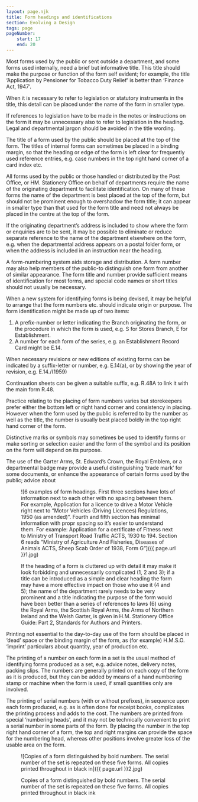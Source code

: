 ```yaml
---
layout: page.njk
title: Form headings and identifications
section: Evolving a Design
tags: page
pageNumber:
    start: 17
    end: 20
---
```


Most forms used by the public or sent outside a department, and some forms used internally, need a brief but informative title. This title should make the purpose or function of the form self evident; for example, the title ‘Application by Pensioner for Tobacco Duty Relief’ is better than ‘Finance Act, 1947’.

When it is necessary to refer to legislation or statutory instruments in the title, this detail can be placed under the name of the form in smaller type.

If references to legislation have to be made in the notes or instructions on the form it may be unnecessary also to refer to legislation in the heading. Legal and departmental jargon should be avoided in the title wording.

The title of a form used by the public should be placed at the top of the form. The titles of internal forms can sometimes be placed in a binding margin, so that the heading or edge of the form is left clear for frequently used reference entries, e.g. case numbers in the top right hand corner of a card index etc.

All forms used by the public or those handled or distributed by the Post Office, or HM. Stationery Office on behalf of departments require the name of the originating department to facilitate identification. On many of these forms the name of the department is best placed at the top of the form, but should not be prominent enough to overshadow the form title; it can appear in smaller type than that used for the form title and need not always be placed in the centre at the top of the form.

If the originating department’s address is included to show where the form or
enquiries are to be sent, it may be possible to eliminate or reduce separate reference to the name of the department elsewhere on the form, e.g. when the departmental address appears on a postal folder form, or when the address is included in an instruction near the heading.

A form-numbering system aids storage and distribution. A form number may also help members of the public-to distinguish one form from another of similar appearance.
The form title and number provide sufficient means of identification for most forms, and special code names or short titles should not usually be necessary.

When a new system for identifying forms is being devised, it may be helpful to arrange that the form numbers etc. should indicate origin or purpose. The form identification might be made up of two items:

1. A prefix-number or letter indicating the Branch originating the form, or the
procedure in which the form is used, e.g. S for Stores Branch, E for Establishment.
2. A number for each form of the series, e.g. an Establishment Record Card might be E.14.

When necessary revisions or new editions of existing forms can be indicated by a suffix-letter or number, e.g. E.14(a), or by showing the year of revision, e.g. E.14./(1959)

Continuation sheets can be given a suitable suffix, e.g. R.48A to link it with the main form R.48.

Practice relating to the placing of form numbers varies but storekeepers prefer either the bottom left or right hand corner and consistency in placing.
However when the form used by the public is referred to by the number as well as the title, the number is usually best placed boldly in the top right hand corner of the form.

Distinctive marks or symbols may sometimes be used to identify forms or make sorting or selection easier and the form of the symbol and its position on the form will depend on its purpose.

The use of the Garter Arms, St. Edward’s Crown, the Royal Emblem, or a departmental badge may provide a useful distinguishing ‘trade mark’ for some documents, or enhance the appearance of certain forms used by the public; advice about

<figure>

![6 examples of form headings.
First three sections have lots of information next to each other with no spacing between them. For example, Application for a licence to drive a Motor Vehicle right next to “Motor Vehicles (Driving Licences) Regulations, 1950 (as amended)”.
Fourth and fifth section has minimal information with propr spacing so it’s easier to understand them.
For example: Application for a certificate of Fitness next to Ministry of Transport Road Traffic ACTS, 1930 to 194.
Section 6 reads “Ministry of Agriculture And Fisheries, Diseases of Animals ACTS, Sheep Scab Order of 1938, Form G”]({{ page.url }}1.jpg)

<figcaption>
If the heading of a form is cluttered up with detail it may make it look forbidding and unnecessarily complicated (1, 2 and 3); if a title can be introduced as a simple and clear heading the form may have a more effective impact on those who use it (4 and 5); the name of the department rarely needs to be very prominent and a title indicating the purpose of the form would have been better than a series of references to laws (6) using the Royal Arms, the Scottish Royal Arms, the Arms of Northern Ireland and the Welsh Garter, is given in H.M. Stationery Office Guide: Part 2, Standards for Authors and Printers.
</figcaption>
</figure>


Printing not essential to the day-to-day use of the form should be placed in ‘dead’ space or the binding margin of the form, as (for example) H.M.S.O. ‘imprint’ particulars about quantity, year of production etc.

The printing of a number on each form in a set is the usual method of identifying forms produced as a set, e.g. advice notes, delivery notes, packing slips. The numbers are generally printed on each copy of the form as it is produced, but they can be added by means of a hand numbering stamp or machine when the form is used, if small quantities only are involved.

The printing of serial numbers (with or without prefixes), in sequence upon each form produced, e.g. as is often done for receipt books, complicates the printing process and adds to the cost. The numbers are printed from special ‘numbering heads’, and it may not be technically convenient to print a serial number in some parts of the form. By placing the number in the top right hand corner of a form, the top and right margins can provide the space for the numbering head, whereas other positions involve greater loss of the usable area on the form.


<figure>

![Copies of a form distinguished by bold numbers. The serial number of the set is repeated on these five forms. All copies printed throughout in black in]({{ page.url }}2.jpg)

<figcaption>
Copies of a form distinguished by bold numbers. The serial number of the set is repeated on these five forms. All copies printed throughout in black ink
</figcaption>
</figure>
